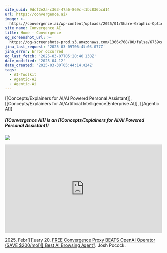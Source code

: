 ```yaml
---
site_uuid: 9dcf2e2a-c363-47a6-869c-c1bc836bcd14
url: https://convergence.ai/
image: >-
  https://convergence.ai/wp-content/uploads/2025/01/Share-Graphic-Option-01-1024x406.png
site_name: Convergence AI
title: Home - Convergence
og_screenshot_url: >-
  https://og-screenshots-prod.s3.amazonaws.com/1366x768/80/false/6759ca3a5bc3cb25c144331697448710ef541759cbc1a195a35f0d4d978ef423.jpeg
jina_last_request: '2025-03-09T06:45:03.077Z'
jina_error: Error occurred
og_last_fetch: '2025-03-07T05:20:40.130Z'
date_modified: '2025-04-12'
date_created: '2025-03-30T05:44:14.824Z'
tags:
  - AI-Toolkit
  - Agentic-AI
  - Agentic-Ai
---
```


































































































[[Concepts/Explainers for AI/AI Powered Personal Assistant]], [[Concepts/Explainers for AI/Artificial Intelligence|Enterprise AI]], [[Agentic AI]]

##### [[Convergence AI]] is an [[Concepts/Explainers for AI/AI Powered Personal Assistant]]
![](https://i.imgur.com/UtPwCyL.png)



<iframe 
  style="aspect-ratio:16/9;width:100%;height:auto" 
  src="https://www.youtube.com/embed/xw1ixweU-Bk?si=afUP-ilpbTebvZZG" 
  title="YouTube video player" 
  frameborder="0" 
  allow="accelerometer; autoplay; clipboard-write; encrypted-media; gyroscope; picture-in-picture; web-share" 
  referrerpolicy="strict-origin-when-cross-origin" 
  allowfullscreen
></iframe>

2025, Febr[[]]uary 20. [FREE Convergence Proxy BEATS OpenAI Operator (SAVE $200/mo!)🤖 Best AI Browsing Agent?](https://youtu.be/xw1ixweU-Bk?si=c-0ITlbO6kN8VIlM). Josh Pocock.
